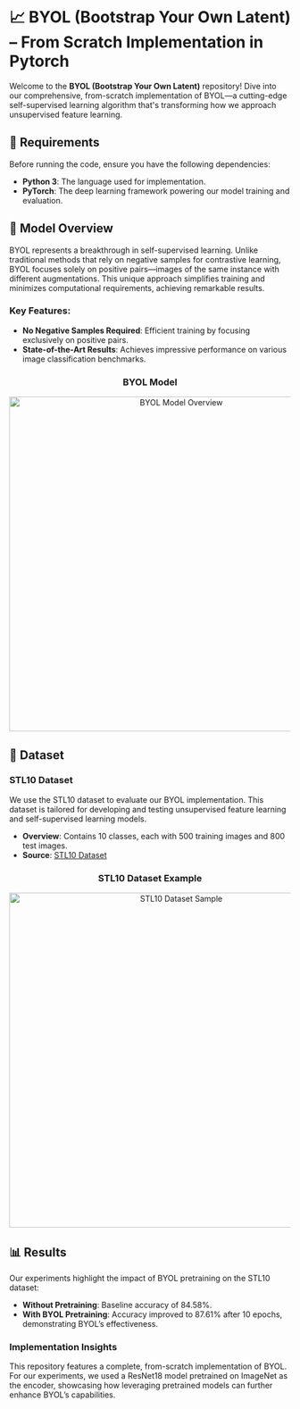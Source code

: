 # 📈 BYOL (Bootstrap Your Own Latent) – From Scratch Implementation in Pytorch

Welcome to the **BYOL (Bootstrap Your Own Latent)** repository! Dive into our comprehensive, from-scratch implementation of BYOL—a cutting-edge self-supervised learning algorithm that's transforming how we approach unsupervised feature learning.

## 🔧 Requirements

Before running the code, ensure you have the following dependencies:

- **Python 3**: The language used for implementation.
- **PyTorch**: The deep learning framework powering our model training and evaluation.

## 🧠 Model Overview

BYOL represents a breakthrough in self-supervised learning. Unlike traditional methods that rely on negative samples for contrastive learning, BYOL focuses solely on positive pairs—images of the same instance with different augmentations. This unique approach simplifies training and minimizes computational requirements, achieving remarkable results.

### Key Features:
- **No Negative Samples Required**: Efficient training by focusing exclusively on positive pairs.
- **State-of-the-Art Results**: Achieves impressive performance on various image classification benchmarks.

<h3 align="center">BYOL Model</h3>
<p align="center">
  <img src="https://raw.githubusercontent.com/deepmancer/byol-pytorch/main/Byol.jpg" width="600" alt="BYOL Model Overview">
</p>

## 📁 Dataset

### STL10 Dataset

We use the STL10 dataset to evaluate our BYOL implementation. This dataset is tailored for developing and testing unsupervised feature learning and self-supervised learning models.

- **Overview**: Contains 10 classes, each with 500 training images and 800 test images.
- **Source**: [STL10 Dataset](https://cs.stanford.edu/~acoates/stl10/)

<h3 align="center">STL10 Dataset Example</h3>
<p align="center">
  <img src="[Overview]([https://cs.stanford.edu/~acoates/stl10/stl10-example.png](https://cs.stanford.edu/~acoates/stl10/images.png))" width="600" alt="STL10 Dataset Sample">
</p>

## 📊 Results

Our experiments highlight the impact of BYOL pretraining on the STL10 dataset:

- **Without Pretraining**: Baseline accuracy of 84.58%.
- **With BYOL Pretraining**: Accuracy improved to 87.61% after 10 epochs, demonstrating BYOL’s effectiveness.

### Implementation Insights

This repository features a complete, from-scratch implementation of BYOL. For our experiments, we used a ResNet18 model pretrained on ImageNet as the encoder, showcasing how leveraging pretrained models can further enhance BYOL’s capabilities.
